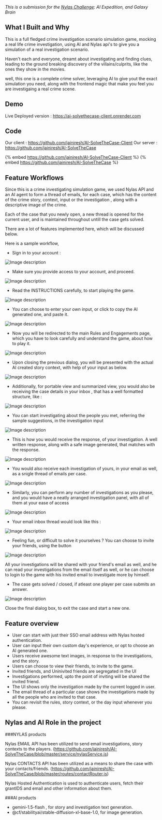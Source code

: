 *This is a submission for the [Nylas Challenge](https://dev.to/challenges/nylas): AI Expedition, and Galaxy Brain*

## What I Built and Why
This is a full fledged crime investigation scenario simulation game, mocking a real life crime investigation, using AI and Nylas api's to give you a simulation of a real investigation scenario.

Haven't each and everyone, dreamt about investigating and finding clues, leading to the ground breaking discovery of the villains/culprits, like the ones they show in the movies.

well, this one is a complete crime solver, leveraging AI to give yout the exact simulation you need, along with the frontend magic that make you feel you are investigaing a real crime scene.


## Demo
Live Deployed version : https://ai-solvethecase-client.onrender.com
<!-- Share a brief video overview of the project with a screen share, two minutes max.-->

## Code
Our client : https://github.com/jainiresh/AI-SolveTheCase-Client
Our server : https://github.com/jainiresh/AI-SolveTheCase

{% embed https://github.com/jainiresh/AI-SolveTheCase-Client %}
{% embed https://github.com/jainiresh/AI-SolveTheCase %}

## Feature Workflows

Since this is a crime investigating simulation game, we used Nylas API and an AI agent to form a thread of emails, for each case, which has the content of the crime story, context, input or the investigation , along with a descriptive image of the crime.

Each of the case that you newly open, a new thread is opened for the current user, and is maintained throughout untill the case gets solved.

There are a lot of features implemented here, which will be discussed below.

Here is a sample workflow,


- Sign in to your account :


![Image description](https://dev-to-uploads.s3.amazonaws.com/uploads/articles/jfw3l12ga12n5whitqo1.png)

- Make sure you provide access to your account, and proceed.

![Image description](https://dev-to-uploads.s3.amazonaws.com/uploads/articles/do9lewvr26xmdrps34yq.png)

- Read the INSTRUCTIONS carefully, to start playing the game.


![Image description](https://dev-to-uploads.s3.amazonaws.com/uploads/articles/6o18xdziczrwiy7nckmz.png)

- You can choose to enter your own input, or click to copy the AI generated one, and paste it.


![Image description](https://dev-to-uploads.s3.amazonaws.com/uploads/articles/9qnkb8kupslxgvxbx54l.png)

- Now you will be redirected to the main Rules and Engagements page, which you have to look carefully and understand the game, about how to play it.


![Image description](https://dev-to-uploads.s3.amazonaws.com/uploads/articles/tqe29uxsep1r2w8iv1jm.png)

- Upon closing the previous dialog, you will be presented with the actual AI created story context, with help of your input as below.


![Image description](https://dev-to-uploads.s3.amazonaws.com/uploads/articles/ctz8mcd0eeu9pa2zd5wk.png)

- Additionally, for portable view and summarized view, you would also be receiving the case details in your inbox , that has a well formatted structure, like :


![Image description](https://dev-to-uploads.s3.amazonaws.com/uploads/articles/4u5gwzaaz7l8qdosbqv0.PNG)

- You can start investigating about the people you met, referring the sample suggestions, in the investigation input


![Image description](https://dev-to-uploads.s3.amazonaws.com/uploads/articles/mkgp72hob0izt1o53rx2.png)

- This is how you would receive the response, of your investigation. A well written response, along with a safe image generated, that matches with the response.


![Image description](https://dev-to-uploads.s3.amazonaws.com/uploads/articles/6bfiuaikj0plke59ozms.png)

- You would also receive each investigation of yours, in your email as well, as a snigle thread of emails per case.


![Image description](https://dev-to-uploads.s3.amazonaws.com/uploads/articles/5bqis8bxo7tyvswtuba0.PNG)

- Similarly, you can perform any number of investigations as you please, and you would have a neatly arranged investigation panel, with all of them at your ease of access


![Image description](https://dev-to-uploads.s3.amazonaws.com/uploads/articles/y9dzr34s4cyb75q05pyr.png)

- Your email inbox thread would look like this :


![Image description](https://dev-to-uploads.s3.amazonaws.com/uploads/articles/37473m3emb6elazpl5ie.PNG)

- Feeling fun, or difficult to solve it yourselves ?
You can choose to invite your friends, using the button


![Image description](https://dev-to-uploads.s3.amazonaws.com/uploads/articles/9pq86nqcjhaonopafijb.png)

All your investigations will be shared with your friend's email as well, and he can read your investigations from the email itself as well, or he can choose to login to the game with his invited email to investigate more by himself.

- The case gets solved / closed, if atleast one player per case submits an answer.


![Image description](https://dev-to-uploads.s3.amazonaws.com/uploads/articles/z0vuu43jwx7i6cb3pkby.png)

Close the final dialog box, to exit the case and start a new one.


## Feature overview
 - User can start with just their SSO email address with Nylas hosted authentication.
 - User can input their own custom day's experience, or opt to choose an AI generated one.
 - Users receive awesome text images, in response to the investigations, and the story.
 - Users can choose to view their friends, to invite to the game.
 - Invited friends, and Uninivited friends are segregated in the UI
 - Investigations performed, upto the point of inviting will be shared the invited friend.
 - The UI shows only the investigation made by the current logged in user.
 - The email thread of a particular case shows the investigations made by all the people who are invited to that case.
 - You can revisit the rules, story context, or the day input whenever you please.
 

## Nylas and AI Role in the project

###NYLAS products

Nylas EMAIL API has been utilized to send email investigations, story contexts to the players.
(https://github.com/jainiresh/AI-SolveTheCase/blob/master/service/nylasService.js)

Nylas CONTACTS API has been utilized as a means to share the case with your contacts/friends.
(https://github.com/jainiresh/AI-SolveTheCase/blob/master/routes/contactRouter.js)

Nylas Hosted Authentication is used to authenticate users, fetch their grantIDS and email and other information about them.

###AI products
- gemini-1.5-flash , for story and investigation text generation.
- @cf/stabilityai/stable-diffusion-xl-base-1.0, for image generation.

<!-- Team Submissions: Please pick one member to publish the submission and credit teammates by listing their DEV usernames directly in the body of the post. -->

<!-- Don't forget to add a cover image (if you want). -->

<!-- Thanks for participating! -->
